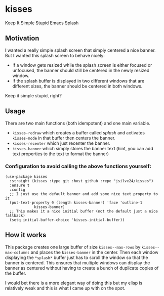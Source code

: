 # kisses
Keep It Simple Stupid Emacs Splash

## Motivation

I wanted a really simple splash screen that simply centered a nice banner. But I wanted this splash screen to behave nicely:

* If a window gets resized while the splash screen is either focused or unfocused, the banner should still be centered in the newly resized window. 
* If the splash buffer is displayed in two different windows that are different sizes, the banner should be centered in both windows. 

Keep it simple stupid, right? 

## Usage

There are two main functions (both idempotent) and one main variable. 

* `kisses-redraw` which creates a buffer called *splash* and activates `kisses-mode` in that buffer then centers the banner.
* `kisses-recenter` which just recenter the banner. 
* `kisses-banner` which simply stores the banner text (hint, you can add text properties to the text to format the banner) 

### Configuration to avoid calling the above functions yourself: 

```elisp
(use-package kisses
  :straight (kisses :type git :host github :repo "jsilve24/kisses")
  :ensure t
  :config
  ;; I just use the default banner and add some nice text property to it
  (put-text-property 0 (length kisses-banner) 'face 'outline-1
		     kisses-banner)
  ;; This makes it a nice initial buffer (not the default just a nice fallback)
  (setq initial-buffer-choice 'kisses-initial-buffer))
```


## How it works

This package creates one large buffer of size `kisses--max-rows` by `kisses--max-columns` and places the `kisses-banner` in the center. Then each window displaying the `*splash*` buffer just has to scroll the window so that the banner is centered. This ensures that multiple windows can display the banner as centered without having to create a bunch of duplicate copies of the buffer. 

I would bet there is a more elegant way of doing this but my elisp is relatively weak and this is what I came up with on the spot. 

